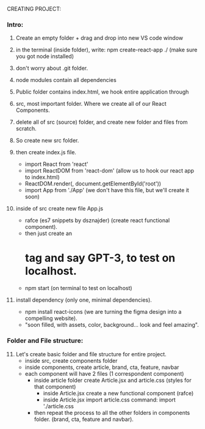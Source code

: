 CREATING PROJECT:

### Intro:

1. Create an empty folder + drag and drop into new VS code window
2. in the terminal (inside folder), write: npm create-react-app ./
    (make sure you got node installed)
3. don't worry about .git folder.
4. node modules contain all dependencies
5. Public folder contains index.html, we hook entire application through
6. src, most important folder. Where we create all of our React Components.

7. delete all of src (source) folder, and create new folder and files from scratch.
8. So create new src folder.
9. then create index.js file.
    - import React from 'react'
    - import ReactDOM from 'react-dom' (allow us to hook our react app to index.html)
    - ReactDOM.render(<App />, document.getElementById('root'))
    - import App from './App' (we don't have this file, but we'll create it soon)

9. inside of src create new file App.js
    - rafce (es7 snippets by dsznajder) (create react functional component).
    - then just create an <h1> tag and say GPT-3, to test on localhost.
    - npm start (on terminal to test on localhost)

10. install dependency (only one, minimal dependencies).
    - npm install react-icons
    (we are turning the figma design into a compelling website).
    - "soon filled, with assets, color, background... look and feel amazing".

### Folder and File structure:

11. Let's create basic folder and file structure for entire project.
    - inside src, create components folder
    - inside components, create article, brand, cta, feature, navbar
    - each component will have 2 files (1 correspondent component)
        - inside article folder create Article.jsx and article.css (styles for that component)
            - inside Article.jsx create a new functional component (rafce)
            - inside Article.jsx import article.css
                command: import './article.css
        - then repeat the process to all the other folders in components folder. (brand, cta, feature and navbar).
        
        